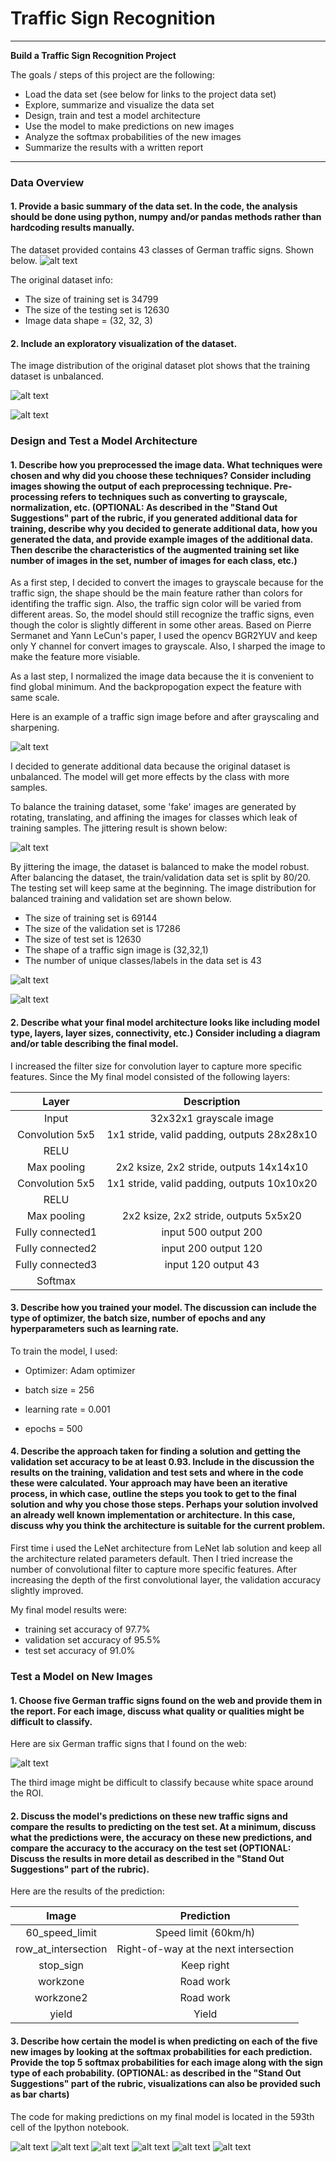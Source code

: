 
# **Traffic Sign Recognition** 

---

**Build a Traffic Sign Recognition Project**

The goals / steps of this project are the following:
* Load the data set (see below for links to the project data set)
* Explore, summarize and visualize the data set
* Design, train and test a model architecture
* Use the model to make predictions on new images
* Analyze the softmax probabilities of the new images
* Summarize the results with a written report


[//]: # (Image References)

[Data Visualization]: ./output_graph/all_images_show.png "Data Visualization"
[Train_Data_Distribution]: ./output_graph/Train_Data_Distribution.png "Train_Data_Distribution"
[Validation_Data_Distribution]: ./output_graph/Validation_Data_Distribution.png "Validation_Data_Distribution"
[Test_Data_Distribution]: ./output_graph/Test_Data_Distribution.png "Test_Data_Distribution"
[gray_sharpen_img]: ./output_graph/gray_sharpen_img.png "gray_sharpen_img"
[jittered_img]: ./output_graph/jittered_img.png "jittered_img"
[Balanced_Train_Data_Distribution]: ./output_graph/Balanced_Train_Data_Distribution.png "Balanced_Train_Data_Distribution"
[Balanced_Val_Data_Distribution]: ./output_graph/Balanced_Val_Data_Distribution.png "Balanced_Val_Data_Distribution"
[test_web_img]: ./output_graph/test_web_img.png "test_web_img"
[top5_softmax_res_0]: ./output_graph/top5_softmax_res_0.png "top5_softmax_res_0"
[top5_softmax_res_1]: ./output_graph/top5_softmax_res_1.png "top5_softmax_res_1"
[top5_softmax_res_2]: ./output_graph/top5_softmax_res_2.png "top5_softmax_res_2"
[top5_softmax_res_3]: ./output_graph/top5_softmax_res_3.png "top5_softmax_res_3"
[top5_softmax_res_4]: ./output_graph/top5_softmax_res_4.png "top5_softmax_res_4"
[top5_softmax_res_5]: ./output_graph/top5_softmax_res_5.png "top5_softmax_res_5"

---

### Data Overview

#### 1. Provide a basic summary of the data set. In the code, the analysis should be done using python, numpy and/or pandas methods rather than hardcoding results manually.

The dataset provided contains 43 classes of German traffic signs. Shown below. 
![alt text][Data Visualization]

The original dataset info:
* The size of training set is 34799 
* The size of the testing set is 12630
* Image data shape = (32, 32, 3)


#### 2. Include an exploratory visualization of the dataset.

The image distribution of the original dataset plot shows that the training dataset is unbalanced.

![alt text][Train_Data_Distribution]

![alt text][Test_Data_Distribution]



### Design and Test a Model Architecture

#### 1. Describe how you preprocessed the image data. What techniques were chosen and why did you choose these techniques? Consider including images showing the output of each preprocessing technique. Pre-processing refers to techniques such as converting to grayscale, normalization, etc. (OPTIONAL: As described in the "Stand Out Suggestions" part of the rubric, if you generated additional data for training, describe why you decided to generate additional data, how you generated the data, and provide example images of the additional data. Then describe the characteristics of the augmented training set like number of images in the set, number of images for each class, etc.)

As a first step, I decided to convert the images to grayscale because for the traffic sign, the shape should be the main feature rather than colors for identifing the traffic sign. Also, the traffic sign color will be varied from different areas. So, the model should still recognize the traffic signs, even though the color is slightly different in some other areas. Based on Pierre Sermanet and Yann LeCun's paper, I used the opencv BGR2YUV and keep only Y channel for convert images to grayscale. Also, I sharped the image to make the feature more visiable. 

As a last step, I normalized the image data because the it is convenient to find global minimum. And the backpropogation expect the feature with same scale. 

Here is an example of a traffic sign image before and after grayscaling and sharpening.

![alt text][gray_sharpen_img]

I decided to generate additional data because the original dataset is unbalanced. The model will get more effects by the class with more samples.

To balance the training dataset, some 'fake' images are generated by rotating, translating, and affining the images for classes which leak of training samples. The jittering result is shown below:

![alt text][jittered_img]

By jittering the image, the dataset is balanced to make the model robust. After balancing the dataset, the train/validation data set is split by 80/20. The testing set will keep same at the beginning. The image distribution for balanced training and validation set are shown below. 

* The size of training set is 69144
* The size of the validation set is 17286
* The size of test set is 12630
* The shape of a traffic sign image is (32,32,1)
* The number of unique classes/labels in the data set is 43

![alt text][Balanced_Train_Data_Distribution]

![alt text][Balanced_Val_Data_Distribution]


#### 2. Describe what your final model architecture looks like including model type, layers, layer sizes, connectivity, etc.) Consider including a diagram and/or table describing the final model.
I increased the filter size for convolution layer to capture more specific features. Since the 
My final model consisted of the following layers:

| Layer         		|     Description	        					| 
|:---------------------:|:---------------------------------------------:| 
| Input         		| 32x32x1 grayscale image   				 	|
| Convolution 5x5     	| 1x1 stride, valid padding, outputs 28x28x10 	|
| RELU					|												|
| Max pooling	      	| 2x2 ksize, 2x2 stride, outputs 14x14x10 		|
| Convolution 5x5	    | 1x1 stride, valid padding, outputs 10x10x20   |
| RELU					|												|
| Max pooling	      	| 2x2 ksize, 2x2 stride, outputs 5x5x20 		|
| Fully connected1		| input 500 output 200        					|
| Fully connected2		| input 200 output 120        					|
| Fully connected3		| input 120 output 43        					|
| Softmax				|         									    |

 


#### 3. Describe how you trained your model. The discussion can include the type of optimizer, the batch size, number of epochs and any hyperparameters such as learning rate.

To train the model, I used:

* Optimizer: Adam optimizer

* batch size = 256 

* learning rate = 0.001 

* epochs = 500

#### 4. Describe the approach taken for finding a solution and getting the validation set accuracy to be at least 0.93. Include in the discussion the results on the training, validation and test sets and where in the code these were calculated. Your approach may have been an iterative process, in which case, outline the steps you took to get to the final solution and why you chose those steps. Perhaps your solution involved an already well known implementation or architecture. In this case, discuss why you think the architecture is suitable for the current problem.

First time i used the LeNet architecture from LeNet lab solution and keep all the architecture related parameters default. Then I tried increase the number of convolutional filter to capture more specific features. After increasing the depth of the first convolutional layer, the validation accuracy slightly improved.

My final model results were:
* training set accuracy of 97.7%
* validation set accuracy of 95.5%
* test set accuracy of 91.0%


### Test a Model on New Images

#### 1. Choose five German traffic signs found on the web and provide them in the report. For each image, discuss what quality or qualities might be difficult to classify.

Here are six German traffic signs that I found on the web:

![alt text][test_web_img]

The third image might be difficult to classify because white space around the ROI. 

#### 2. Discuss the model's predictions on these new traffic signs and compare the results to predicting on the test set. At a minimum, discuss what the predictions were, the accuracy on these new predictions, and compare the accuracy to the accuracy on the test set (OPTIONAL: Discuss the results in more detail as described in the "Stand Out Suggestions" part of the rubric).

Here are the results of the prediction:

| Image			        |     Prediction	        					| 
|:---------------------:|:---------------------------------------------:| 
| 60_speed_limit      	| Speed limit (60km/h)   						| 
| row_at_intersection   | Right-of-way at the next intersection 		|
| stop_sign			    | Keep right								    |
| workzone	      		| Road work					 				    |
| workzone2			    | Road work      					  		    |
| yield			        | Yield     					  		        |

#### 3. Describe how certain the model is when predicting on each of the five new images by looking at the softmax probabilities for each prediction. Provide the top 5 softmax probabilities for each image along with the sign type of each probability. (OPTIONAL: as described in the "Stand Out Suggestions" part of the rubric, visualizations can also be provided such as bar charts)

The code for making predictions on my final model is located in the 593th cell of the Ipython notebook.

![alt text][top5_softmax_res_0]
![alt text][top5_softmax_res_1]
![alt text][top5_softmax_res_2]
![alt text][top5_softmax_res_3]
![alt text][top5_softmax_res_4]
![alt text][top5_softmax_res_5]


